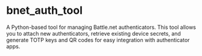 # bnet_auth_tool
A Python-based tool for managing Battle.net authenticators. This tool allows you to attach new authenticators, retrieve existing device secrets, and generate TOTP keys and QR codes for easy integration with authenticator apps.
